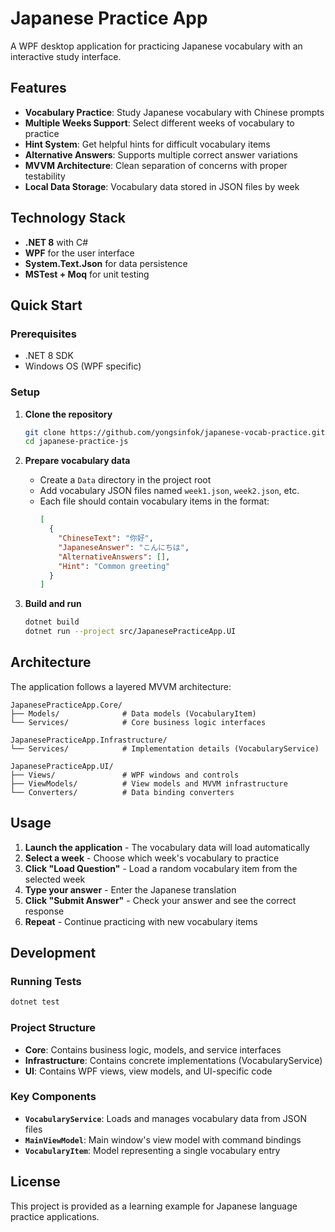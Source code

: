 # Japanese Practice App

A WPF desktop application for practicing Japanese vocabulary with an interactive study interface.

## Features

- **Vocabulary Practice**: Study Japanese vocabulary with Chinese prompts
- **Multiple Weeks Support**: Select different weeks of vocabulary to practice
- **Hint System**: Get helpful hints for difficult vocabulary items
- **Alternative Answers**: Supports multiple correct answer variations
- **MVVM Architecture**: Clean separation of concerns with proper testability
- **Local Data Storage**: Vocabulary data stored in JSON files by week

## Technology Stack

- **.NET 8** with C#
- **WPF** for the user interface
- **System.Text.Json** for data persistence
- **MSTest + Moq** for unit testing

## Quick Start

### Prerequisites

- .NET 8 SDK
- Windows OS (WPF specific)

### Setup

1. **Clone the repository**
   ```bash
   git clone https://github.com/yongsinfok/japanese-vocab-practice.git
   cd japanese-practice-js
   ```

2. **Prepare vocabulary data**
   - Create a `Data` directory in the project root
   - Add vocabulary JSON files named `week1.json`, `week2.json`, etc.
   - Each file should contain vocabulary items in the format:
     ```json
     [
       {
         "ChineseText": "你好",
         "JapaneseAnswer": "こんにちは",
         "AlternativeAnswers": [],
         "Hint": "Common greeting"
       }
     ]
     ```

3. **Build and run**
   ```bash
   dotnet build
   dotnet run --project src/JapanesePracticeApp.UI
   ```

## Architecture

The application follows a layered MVVM architecture:

```
JapanesePracticeApp.Core/
├── Models/              # Data models (VocabularyItem)
└── Services/            # Core business logic interfaces

JapanesePracticeApp.Infrastructure/
└── Services/            # Implementation details (VocabularyService)

JapanesePracticeApp.UI/
├── Views/               # WPF windows and controls
├── ViewModels/          # View models and MVVM infrastructure
└── Converters/          # Data binding converters
```

## Usage

1. **Launch the application** - The vocabulary data will load automatically
2. **Select a week** - Choose which week's vocabulary to practice
3. **Click "Load Question"** - Load a random vocabulary item from the selected week
4. **Type your answer** - Enter the Japanese translation
5. **Click "Submit Answer"** - Check your answer and see the correct response
6. **Repeat** - Continue practicing with new vocabulary items

## Development

### Running Tests

```bash
dotnet test
```

### Project Structure

- **Core**: Contains business logic, models, and service interfaces
- **Infrastructure**: Contains concrete implementations (VocabularyService)
- **UI**: Contains WPF views, view models, and UI-specific code

### Key Components

- **`VocabularyService`**: Loads and manages vocabulary data from JSON files
- **`MainViewModel`**: Main window's view model with command bindings
- **`VocabularyItem`**: Model representing a single vocabulary entry

## License

This project is provided as a learning example for Japanese language practice applications.